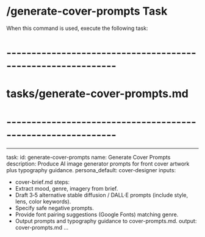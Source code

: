# /generate-cover-prompts Task

When this command is used, execute the following task:

# ------------------------------------------------------------

# tasks/generate-cover-prompts.md

# ------------------------------------------------------------

---

task:
id: generate-cover-prompts
name: Generate Cover Prompts
description: Produce AI image generator prompts for front cover artwork plus typography guidance.
persona_default: cover-designer
inputs:

- cover-brief.md
  steps:
- Extract mood, genre, imagery from brief.
- Draft 3‑5 alternative stable diffusion / DALL·E prompts (include style, lens, color keywords).
- Specify safe negative prompts.
- Provide font pairing suggestions (Google Fonts) matching genre.
- Output prompts and typography guidance to cover-prompts.md.
  output: cover-prompts.md
  ...
